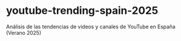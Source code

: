 # youtube-trending-spain-2025
Análisis de las tendencias de videos y canales de YouTube en España (Verano 2025)
